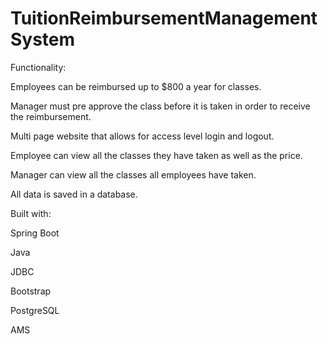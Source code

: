# TuitionReimbursementManagementSystem

Functionality:

Employees can be reimbursed up to $800 a year for classes.

Manager must pre approve the class before it is taken in order to receive the reimbursement.

Multi page website that allows for access level login and logout. 

Employee can view all the classes they have taken as well as the price.

Manager can view all the classes all employees have taken.

All data is saved in a database.

Built with:

Spring Boot

Java

JDBC

Bootstrap

PostgreSQL

 AMS 
